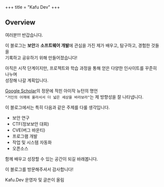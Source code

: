 +++
title = "Kafu Dev"
+++

## Overview

여러분!!! 반갑습니다.

이 블로그는 **보안**과 **소프트웨어 개발**에 관심을 가진 제가 배우고, 탐구하고, 경험한 것들을\
기록하고 공유하기 위해 만들어졌습니다!

아직은 시작 단계이지만, 프로젝트와 학습 과정을 통해 얻은 다양한 인사이트를 꾸준히 나누며\
성장해 나갈 계획입니다.

[Google Scholar](https://scholar.google.com)의 정문에 적힌 아이작 뉴턴의 명언\
`"거인의 어깨에 올라서서 더 넓은 세상을 바라보라"`는 제 방향성을 잘 나타냅니다.

이 블로그에서는 특히 다음과 같은 주제를 다룰 생각입니다.

- 보안 연구
- CTF(정보보안 대회)
- CVE(버그 바운티)
- 프로그램 개발
- 작업 및 시스템 자동화
- 오픈소스

함께 배우고 성장할 수 있는 공간이 되길 바래봅니다.

이 블로그를 방문해주셔서 감사합니다!

Kafu.Dev 운영자 및 글쓴이 올림
